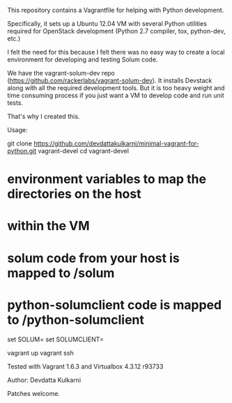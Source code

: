 This repository contains a Vagrantfile for helping with Python development.

Specifically, it sets up a Ubuntu 12.04 VM with several Python utilities
required for OpenStack development (Python 2.7 compiler, tox, python-dev, etc.)

I felt the need for this because I felt there was no easy way to create a local
environment for developing and testing Solum code.

We have the vagrant-solum-dev repo (https://github.com/rackerlabs/vagrant-solum-dev).
It installs Devstack  along with all the required development tools.
But it is too heavy weight and time consuming process if you just want a VM to develop code and run unit tests.

That's why I created this.

Usage:

git clone https://github.com/devdattakulkarni/minimal-vagrant-for-python.git vagrant-devel
cd vagrant-devel

# environment variables to map the directories on the host
# within the VM
# solum code from your host is mapped to /solum
# python-solumclient code is mapped to /python-solumclient

set SOLUM=<path to local solum code>
set SOLUMCLIENT=<path to local python-solumclient code>

vagrant up
vagrant ssh

Tested with Vagrant 1.6.3 and Virtualbox 4.3.12 r93733


Author: Devdatta Kulkarni


Patches welcome.


